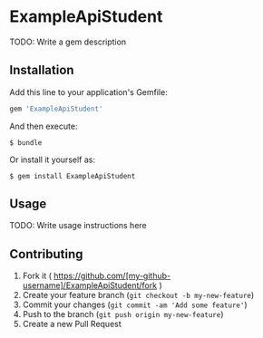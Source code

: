 # ExampleApiStudent

TODO: Write a gem description

## Installation

Add this line to your application's Gemfile:

```ruby
gem 'ExampleApiStudent'
```

And then execute:

    $ bundle

Or install it yourself as:

    $ gem install ExampleApiStudent

## Usage

TODO: Write usage instructions here

## Contributing

1. Fork it ( https://github.com/[my-github-username]/ExampleApiStudent/fork )
2. Create your feature branch (`git checkout -b my-new-feature`)
3. Commit your changes (`git commit -am 'Add some feature'`)
4. Push to the branch (`git push origin my-new-feature`)
5. Create a new Pull Request
